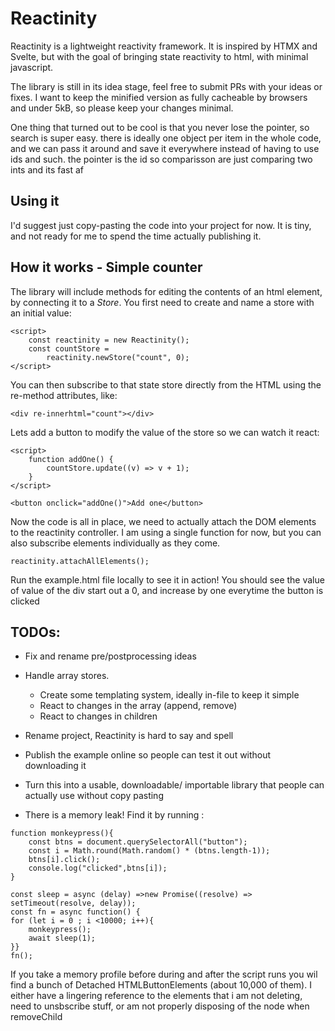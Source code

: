 # Reactinity

Reactinity is a lightweight reactivity framework. It is inspired by HTMX and Svelte, but with the goal of bringing state reactivity to html, with minimal javascript.

The library is still in its idea stage, feel free to submit PRs with your ideas or fixes. I want to keep the minified version as fully cacheable by browsers and under 5kB, so please keep your changes minimal.

One thing that turned out to be cool is that you never lose the pointer, so search is super easy. there is ideally one object per item in the whole code, and we can pass it around and save it everywhere instead of having to use ids and such. the pointer is the id so comparisson are just comparing two ints and its fast af

## Using it

I'd suggest just copy-pasting the code into your project for now. It is tiny, and not ready for me to spend the time actually publishing it.

## How it works - Simple counter

The library will include methods for editing the contents of an html element, by connecting it to a _Store_. You first need to create and name a store with an initial value:

```
<script>
    const reactinity = new Reactinity();
    const countStore =
        reactinity.newStore("count", 0);
</script>
```

You can then subscribe to that state store directly from the HTML using the re-method attributes, like:

```
<div re-innerhtml="count"></div>
```

Lets add a button to modify the value of the store so we can watch it react:

```
<script>
    function addOne() {
        countStore.update((v) => v + 1);
    }
</script>

<button onclick="addOne()">Add one</button>
```

Now the code is all in place, we need to actually attach the DOM elements to the reactinity controller. I am using a single function for now, but you can also subscribe elements individually as they come.

```
reactinity.attachAllElements();
```

Run the example.html file locally to see it in action! You should see the value of value of the div start out a 0, and increase by one everytime the button is clicked

## TODOs:

- Fix and rename pre/postprocessing ideas
- Handle array stores.
  - Create some templating system, ideally in-file to keep it simple
  - React to changes in the array (append, remove)
  - React to changes in children
- Rename project, Reactinity is hard to say and spell
- Publish the example online so people can test it out without downloading it
- Turn this into a usable, downloadable/ importable library that people can actually use without copy pasting

- There is a memory leak! Find it by running :

```
function monkeypress(){
    const btns = document.querySelectorAll("button");
    const i = Math.round(Math.random() * (btns.length-1));
    btns[i].click();
    console.log("clicked",btns[i]);
}

const sleep = async (delay) =>new Promise((resolve) => setTimeout(resolve, delay));
const fn = async function() {
for (let i = 0 ; i <10000; i++){
    monkeypress();
    await sleep(1);
}}
fn();
```

If you take a memory profile before during and after the script runs you wil find a bunch of Detached HTMLButtonElements (about 10,000 of them). I either have a lingering reference to the elements that i am not deleting, need to unsbscribe stuff, or am not properly disposing of the node when removeChild
